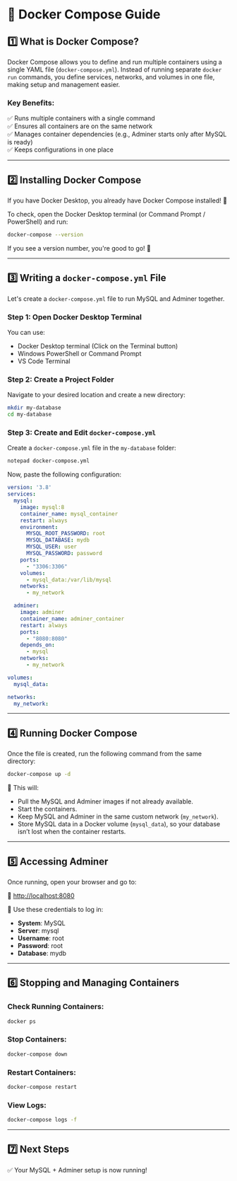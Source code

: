# 🚀 Docker Compose Guide

## 1️⃣ What is Docker Compose?
Docker Compose allows you to define and run multiple containers using a single YAML file (`docker-compose.yml`). Instead of running separate `docker run` commands, you define services, networks, and volumes in one file, making setup and management easier.

### Key Benefits:
✅ Runs multiple containers with a single command  
✅ Ensures all containers are on the same network  
✅ Manages container dependencies (e.g., Adminer starts only after MySQL is ready)  
✅ Keeps configurations in one place

---

## 2️⃣ Installing Docker Compose
If you have Docker Desktop, you already have Docker Compose installed! 🎉

To check, open the Docker Desktop terminal (or Command Prompt / PowerShell) and run:

```sh
docker-compose --version
```

If you see a version number, you're good to go! 🚀

---

## 3️⃣ Writing a `docker-compose.yml` File
Let's create a `docker-compose.yml` file to run MySQL and Adminer together.

### Step 1: Open Docker Desktop Terminal
You can use:
- Docker Desktop terminal (Click on the Terminal button)
- Windows PowerShell or Command Prompt
- VS Code Terminal

### Step 2: Create a Project Folder
Navigate to your desired location and create a new directory:

```sh
mkdir my-database
cd my-database
```

### Step 3: Create and Edit `docker-compose.yml`
Create a `docker-compose.yml` file in the `my-database` folder:

```sh
notepad docker-compose.yml
```

Now, paste the following configuration:

```yaml
version: '3.8'
services:
  mysql:
    image: mysql:8
    container_name: mysql_container
    restart: always
    environment:
      MYSQL_ROOT_PASSWORD: root
      MYSQL_DATABASE: mydb
      MYSQL_USER: user
      MYSQL_PASSWORD: password
    ports:
      - "3306:3306"
    volumes:
      - mysql_data:/var/lib/mysql
    networks:
      - my_network

  adminer:
    image: adminer
    container_name: adminer_container
    restart: always
    ports:
      - "8080:8080"
    depends_on:
      - mysql
    networks:
      - my_network

volumes:
  mysql_data:

networks:
  my_network:
```

---

## 4️⃣ Running Docker Compose
Once the file is created, run the following command from the same directory:

```sh
docker-compose up -d
```

🚀 This will:
- Pull the MySQL and Adminer images if not already available.
- Start the containers.
- Keep MySQL and Adminer in the same custom network (`my_network`).
- Store MySQL data in a Docker volume (`mysql_data`), so your database isn’t lost when the container restarts.

---

## 5️⃣ Accessing Adminer
Once running, open your browser and go to:

🔗 [http://localhost:8080](http://localhost:8080)

💾 Use these credentials to log in:
- **System**: MySQL
- **Server**: mysql
- **Username**: root
- **Password**: root
- **Database**: mydb

---

## 6️⃣ Stopping and Managing Containers

### Check Running Containers:
```sh
docker ps
```

### Stop Containers:
```sh
docker-compose down
```

### Restart Containers:
```sh
docker-compose restart
```

### View Logs:
```sh
docker-compose logs -f
```

---

## 7️⃣ Next Steps
✅ Your MySQL + Adminer setup is now running!
